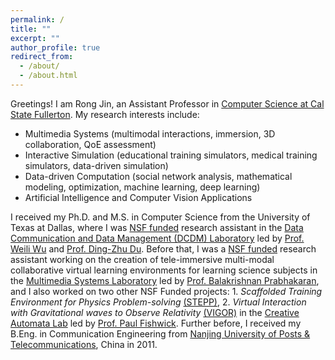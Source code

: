 ```yaml
---
permalink: /
title: ""
excerpt: ""
author_profile: true
redirect_from: 
  - /about/
  - /about.html
---
```

Greetings! I am Rong Jin, an Assistant Professor in [Computer Science at Cal State Fullerton](http://www.fullerton.edu/ecs/cs/). My research interests include:
* Multimedia Systems (multimodal interactions, immersion, 3D collaboration, QoE assessment)
* Interactive Simulation (educational training simulators, medical training simulators, data-driven simulation)
* Data-driven Computation (social network analysis, mathematical modeling, optimization, machine learning, deep learning)
* Artificial Intelligence and Computer Vision Applications
<!--* Social Computing (social network analysis, computational influence maximization, rumor source detection)-->


I received my Ph.D. and M.S. in Computer Science from the University of Texas at Dallas, where I was [NSF funded](https://www.nsf.gov/awardsearch/showAward?AWD_ID=1822985&HistoricalAwards=false) research assistant in the [Data Communication and Data Management (DCDM) Laboratory](https://theory.utdallas.edu/) led by [Prof. Weili Wu](https://cs.utdallas.edu/people/faculty/wu-weili/) and [Prof. Ding-Zhu Du](https://cs.utdallas.edu/people/faculty/du-ding-zhu/). 
Before that, I was a [NSF funded](https://www.nsf.gov/awardsearch/showAward?AWD_ID=1012975&HistoricalAwards=false) research assistant working on the creation of tele-immersive multi-modal collaborative virtual learning environments for learning science subjects in the [Multimedia Systems Laboratory](http://cs.utdallas.edu/multimedialab/) led by [Prof. Balakrishnan Prabhakaran](https://personal.utdallas.edu/~praba/), and I also worked on two other NSF Funded projects: 1. <i>Scaffolded Training Environment for Physics Problem-solving</i> [(STEPP)](https://stepp.utdallas.edu/), 2. <i>Virtual Interaction with Gravitational waves to Observe Relativity</i> [(VIGOR)](https://vigor.utdallas.edu/) in the [Creative Automata Lab](https://vimeo.com/89000338) led by [Prof. Paul Fishwick](https://cs.utdallas.edu/people/faculty/fishwick-paul/). Further before, I received my B.Eng. in Communication Engineering from [Nanjing University of Posts & Telecommunications](http://www.njupt.edu.cn/), China in 2011.


<!--#### Student Assistant Position Available -->
<!-- <p><small> I am always looking for self-motivated undergraduate and graduate students in the Computer Science program with strong interests in the above subjects as well as looking to work on research for course credit. If you would like to get involved with my research, take my class Seminar/Project CS first and make an excellent preliminary work. If you have not taken the class but are generally interested, I will typically give you a small project to work on in your spare time. Minimum time commitment for this position is one year. The financial support is considered after a certain probationary period. -->

